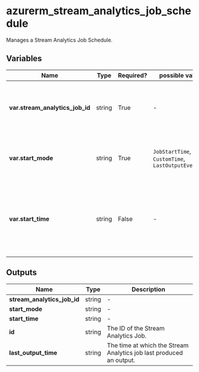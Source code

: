 # azurerm_stream_analytics_job_schedule

Manages a Stream Analytics Job Schedule.

## Variables

| Name | Type | Required? |  possible values |  Description |
| ---- | ---- | --------- |  ----------- | ----------- |
| **var.stream_analytics_job_id** | string | True | -  |  The ID of the Stream Analytics Job that should be scheduled or started. Changing this forces a new resource to be created. | 
| **var.start_mode** | string | True | `JobStartTime`, `CustomTime`, `LastOutputEventTime`  |  The starting mode of the Stream Analytics Job. Possible values are `JobStartTime`, `CustomTime` and `LastOutputEventTime`. | 
| **var.start_time** | string | False | -  |  The time in ISO8601 format at which the Stream Analytics Job should be started e.g. `2022-04-01T00:00:00Z`. This property can only be specified if `start_mode` is set to `CustomTime` | 



## Outputs

| Name | Type | Description |
| ---- | ---- | --------- | 
| **stream_analytics_job_id** | string  | - | 
| **start_mode** | string  | - | 
| **start_time** | string  | - | 
| **id** | string  | The ID of the Stream Analytics Job. | 
| **last_output_time** | string  | The time at which the Stream Analytics job last produced an output. | 